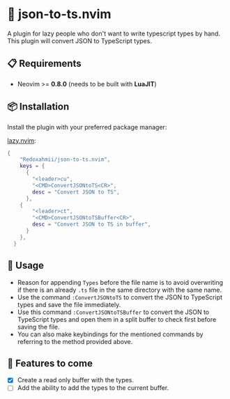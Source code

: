 # 🚬 json-to-ts.nvim

A plugin for lazy people who don't want to write typescript types by hand. This plugin will convert JSON to TypeScript types.

## 📋 Requirements

- Neovim >= **0.8.0** (needs to be built with **LuaJIT**)

## 📦 Installation

Install the plugin with your preferred package manager:

[lazy.nvim](https://github.com/folke/lazy.nvim):

```lua
{
    "Redoxahmii/json-to-ts.nvim",
    keys = {
      {
        "<leader>cu",
        "<CMD>ConvertJSONtoTS<CR>",
        desc = "Convert JSON to TS",
      },
    {
        "<leader>ct",
        "<CMD>ConvertJSONtoTSBuffer<CR>",
        desc = "Convert JSON to TS in buffer",
      }
    },
  }
```

## 🚀 Usage

- Reason for appending `Types` before the file name is to avoid overwriting if there is an already `.ts` file in the same directory with the same name.
- Use the command `:ConvertJSONtoTS` to convert the JSON to TypeScript types and save the file immediately.
- Use this command `:ConvertJSONtoTSBuffer` to convert the JSON to TypeScript types and open them in a split buffer to check first before saving the file.
- You can also make keybindings for the mentioned commands by referring to the method provided above.

## 👷 Features to come

- [x] Create a read only buffer with the types.
- [ ] Add the ability to add the types to the current buffer.
